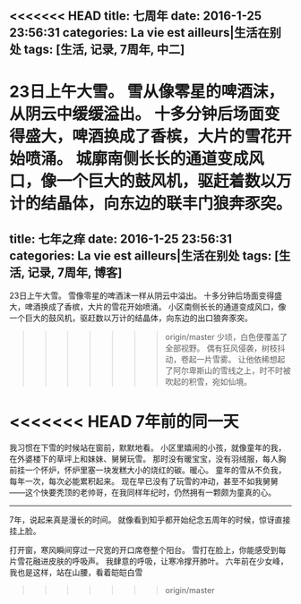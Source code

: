 <<<<<<< HEAD
title: 七周年
date: 2016-1-25 23:56:31
categories: La vie est ailleurs|生活在别处
tags: [生活, 记录, 7周年, 中二]
---

23日上午大雪。
雪从像零星的啤酒沫，从阴云中缓缓溢出。
十多分钟后场面变得盛大，啤酒换成了香槟，大片的雪花开始喷涌。
城廓南侧长长的通道变成风口，像一个巨大的鼓风机，驱赶着数以万计的结晶体，向东边的联丰门狼奔豕突。
=======
title: 七年之痒
date: 2016-1-25 23:56:31
categories: La vie est ailleurs|生活在别处
tags: [生活, 记录, 7周年, 博客]
---

23日上午大雪。
雪像零星的啤酒沫一样从阴云中溢出。
十多分钟后场面变得盛大，啤酒换成了香槟，大片的雪花开始喷涌。
小区南侧长长的通道变成风口，像一个巨大的鼓风机，驱赶数以万计的结晶体，向东边的出口狼奔豕突。
>>>>>>> origin/master
少顷，白色便覆盖了全部视野。
偶有狂风侵袭，树枝抖动，卷起一片雪雾。
让他依稀想起了阿尔卑斯山的雪线之上，时不时被吹起的积雪，宛如仙境。

<!-- more -->

<<<<<<< HEAD
7年前的同一天
=======
我习惯在下雪的时候站在窗前，默默地看。
小区里嬉闹的小孩，就像童年的我，在外婆楼下的草坪上和妹妹、舅舅玩雪。
那时没有暖宝宝，没有羽绒服，每人胸前挂一个怀炉，怀炉里塞一块发糕大小的烧红的碳。暖心。
童年的雪从不负我，每年一次，每次必能累积起来。
现在早已没有了玩雪的冲动，甚至不如我舅舅——这个快要秃顶的老帅哥，在我同样年纪时，仍然拥有一颗颇为童真的心。

---------------------------------

7年，说起来真是漫长的时间。
就像看到知乎都开始纪念五周年的时候，惊讶直接挂上脸。








打开窗，寒风瞬间穿过一尺宽的开口席卷整个阳台。
雪打在脸上，你能感受到每片雪花融进皮肤的呼吸声。
我肆意的呼吸，让寒冷撑开肺叶。
六年前在少女峰，我也是这样，站在山腰，看着皑皑白雪
>>>>>>> origin/master
